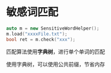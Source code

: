 # 敏感词匹配

```cpp
auto m = new SensitiveWordHelper();
m.load("xxxxFile.txt");
bool ret = m.check("xxx");
```

匹配算法使用**字典树**，进行单个单词的匹配

使用字典树，可以使用公共前缀，节省内存